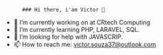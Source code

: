           ### Hi there, i'am Victor 👋




- 🔭 I’m currently working on at CRtech Computing
- 🌱 I’m currently learning PHP, LARAVEL, SQL.
- 🤔 I’m looking for help with JAVASCRIP. 
- 📫 How to reach me: victor.souza37@outlook.com


